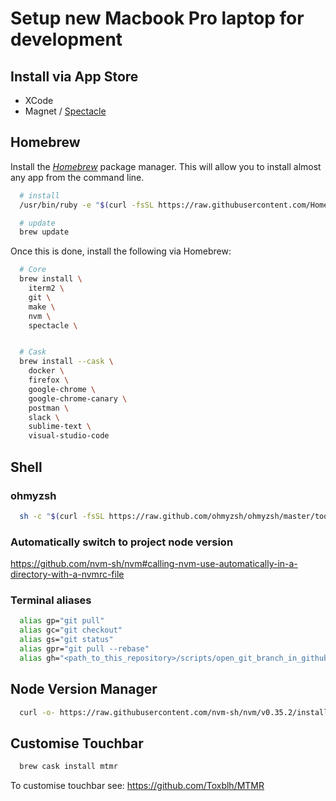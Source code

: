 # Setup new Macbook Pro laptop for development

## Install via App Store

- XCode
- Magnet / [Spectacle](https://www.spectacleapp.com/)

## Homebrew

Install the _[Homebrew](https://brew.sh/)_ package manager. This will allow you to install almost any app from the command line.

```bash
  # install
  /usr/bin/ruby -e "$(curl -fsSL https://raw.githubusercontent.com/Homebrew/install/master/install)"

  # update
  brew update
```

Once this is done, install the following via Homebrew:

```bash
  # Core
  brew install \
    iterm2 \
    git \
    make \
    nvm \
    spectacle \


  # Cask
  brew install --cask \
    docker \
    firefox \
    google-chrome \
    google-chrome-canary \
    postman \
    slack \
    sublime-text \
    visual-studio-code
```

## Shell

### ohmyzsh

```bash
  sh -c "$(curl -fsSL https://raw.github.com/ohmyzsh/ohmyzsh/master/tools/install.sh)"
```

### Automatically switch to project node version

https://github.com/nvm-sh/nvm#calling-nvm-use-automatically-in-a-directory-with-a-nvmrc-file

### Terminal aliases

```bash
  alias gp="git pull"
  alias gc="git checkout"
  alias gs="git status"
  alias gpr="git pull --rebase"
  alias gh="<path_to_this_repository>/scripts/open_git_branch_in_github.sh
```

## Node Version Manager

```bash
  curl -o- https://raw.githubusercontent.com/nvm-sh/nvm/v0.35.2/install.sh | bash
```

## Customise Touchbar

```bash
  brew cask install mtmr
```

To customise touchbar see: https://github.com/Toxblh/MTMR
